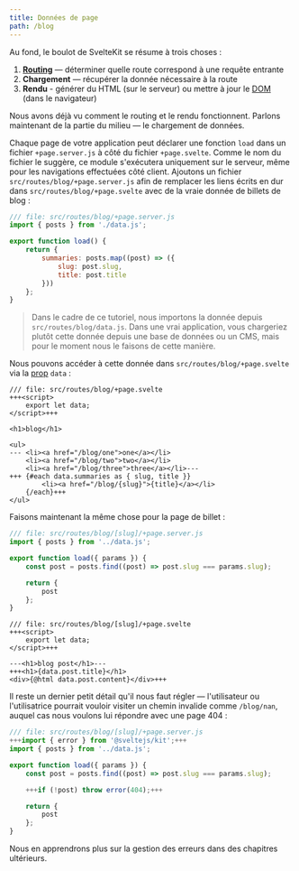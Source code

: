 ```yaml
---
title: Données de page
path: /blog
---
```


Au fond, le boulot de SvelteKit se résume à trois choses :

1. **<span class="vo">[Routing](SVELTE_SITE_URL/docs/web#routing)</span>** — déterminer quelle route correspond à une requête entrante
2. **Chargement** — récupérer la donnée nécessaire à la route
3. **Rendu** - générer du HTML (sur le serveur) ou mettre à jour le <span class="vo">[DOM](SVELTE_SITE_URL/docs/web#dom)</span> (dans le navigateur)

Nous avons déjà vu comment le routing et le rendu fonctionnent. Parlons maintenant de la partie du milieu — le chargement de données.

Chaque page de votre application peut déclarer une fonction `load` dans un fichier `+page.server.js` à côté du fichier `+page.svelte`. Comme le nom du fichier le suggère, ce module s'exécutera uniquement sur le serveur, même pour les navigations effectuées côté client. Ajoutons un fichier `src/routes/blog/+page.server.js` afin de remplacer les liens écrits en dur dans `src/routes/blog/+page.svelte` avec de la vraie donnée de billets de blog :

```js
/// file: src/routes/blog/+page.server.js
import { posts } from './data.js';

export function load() {
	return {
		summaries: posts.map((post) => ({
			slug: post.slug,
			title: post.title
		}))
	};
}
```

> Dans le cadre de ce tutoriel, nous importons la donnée depuis `src/routes/blog/data.js`. Dans une vrai application, vous chargeriez plutôt cette donnée depuis une base de données ou un CMS, mais pour le moment nous le faisons de cette manière.

Nous pouvons accéder à cette donnée dans `src/routes/blog/+page.svelte` via la <span class="vo">[prop](SVELTE_SITE_URL/docs/sveltejs#props)</span> `data` :

```svelte
/// file: src/routes/blog/+page.svelte
+++<script>
	export let data;
</script>+++

<h1>blog</h1>

<ul>
---	<li><a href="/blog/one">one</a></li>
	<li><a href="/blog/two">two</a></li>
	<li><a href="/blog/three">three</a></li>---
+++	{#each data.summaries as { slug, title }}
		<li><a href="/blog/{slug}">{title}</a></li>
	{/each}+++
</ul>
```

Faisons maintenant la même chose pour la page de billet :

```js
/// file: src/routes/blog/[slug]/+page.server.js
import { posts } from '../data.js';

export function load({ params }) {
	const post = posts.find((post) => post.slug === params.slug);

	return {
		post
	};
}
```

```svelte
/// file: src/routes/blog/[slug]/+page.svelte
+++<script>
	export let data;
</script>+++

---<h1>blog post</h1>---
+++<h1>{data.post.title}</h1>
<div>{@html data.post.content}</div>+++
```

Il reste un dernier petit détail qu'il nous faut régler — l'utilisateur ou l'utilisatrice pourrait vouloir visiter un chemin invalide comme `/blog/nan`, auquel cas nous voulons lui répondre avec une page 404 :

```js
/// file: src/routes/blog/[slug]/+page.server.js
+++import { error } from '@sveltejs/kit';+++
import { posts } from '../data.js';

export function load({ params }) {
	const post = posts.find((post) => post.slug === params.slug);

	+++if (!post) throw error(404);+++

	return {
		post
	};
}
```

Nous en apprendrons plus sur la gestion des erreurs dans des chapitres ultérieurs.
